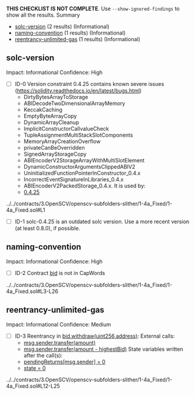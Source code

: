 **THIS CHECKLIST IS NOT COMPLETE**. Use `--show-ignored-findings` to show all the results.
Summary
 - [solc-version](#solc-version) (2 results) (Informational)
 - [naming-convention](#naming-convention) (1 results) (Informational)
 - [reentrancy-unlimited-gas](#reentrancy-unlimited-gas) (1 results) (Informational)
## solc-version
Impact: Informational
Confidence: High
 - [ ] ID-0
Version constraint 0.4.25 contains known severe issues (https://solidity.readthedocs.io/en/latest/bugs.html)
	- DirtyBytesArrayToStorage
	- ABIDecodeTwoDimensionalArrayMemory
	- KeccakCaching
	- EmptyByteArrayCopy
	- DynamicArrayCleanup
	- ImplicitConstructorCallvalueCheck
	- TupleAssignmentMultiStackSlotComponents
	- MemoryArrayCreationOverflow
	- privateCanBeOverridden
	- SignedArrayStorageCopy
	- ABIEncoderV2StorageArrayWithMultiSlotElement
	- DynamicConstructorArgumentsClippedABIV2
	- UninitializedFunctionPointerInConstructor_0.4.x
	- IncorrectEventSignatureInLibraries_0.4.x
	- ABIEncoderV2PackedStorage_0.4.x.
It is used by:
	- [0.4.25](../../contracts/3.OpenSCV/openscv-subfolders-slither/1-4a_Fixed/1-4a_Fixed.sol#L1)

../../contracts/3.OpenSCV/openscv-subfolders-slither/1-4a_Fixed/1-4a_Fixed.sol#L1


 - [ ] ID-1
solc-0.4.25 is an outdated solc version. Use a more recent version (at least 0.8.0), if possible.

## naming-convention
Impact: Informational
Confidence: High
 - [ ] ID-2
Contract [bid](../../contracts/3.OpenSCV/openscv-subfolders-slither/1-4a_Fixed/1-4a_Fixed.sol#L3-L26) is not in CapWords

../../contracts/3.OpenSCV/openscv-subfolders-slither/1-4a_Fixed/1-4a_Fixed.sol#L3-L26


## reentrancy-unlimited-gas
Impact: Informational
Confidence: Medium
 - [ ] ID-3
Reentrancy in [bid.withdraw(uint256,address)](../../contracts/3.OpenSCV/openscv-subfolders-slither/1-4a_Fixed/1-4a_Fixed.sol#L12-L25):
	External calls:
	- [msg.sender.transfer(amount)](../../contracts/3.OpenSCV/openscv-subfolders-slither/1-4a_Fixed/1-4a_Fixed.sol#L19)
	- [msg.sender.transfer(amount - highestBid)](../../contracts/3.OpenSCV/openscv-subfolders-slither/1-4a_Fixed/1-4a_Fixed.sol#L20)
	State variables written after the call(s):
	- [pendingReturns[msg.sender] = 0](../../contracts/3.OpenSCV/openscv-subfolders-slither/1-4a_Fixed/1-4a_Fixed.sol#L21)
	- [state = 0](../../contracts/3.OpenSCV/openscv-subfolders-slither/1-4a_Fixed/1-4a_Fixed.sol#L24)

../../contracts/3.OpenSCV/openscv-subfolders-slither/1-4a_Fixed/1-4a_Fixed.sol#L12-L25


